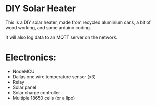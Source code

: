 # DIY Solar Heater

This is a DIY solar heater, made from recycled aluminium cans, a bit of wood working, and some arduino coding.

It will also log data to an MQTT server on the network.

# Electronics:

* NodeMCU
* Dallas one wire temperature sensor (x3)
* Relay
* Solar panel
* Solar charge controller
* Multiple 18650 cells (or a lipo)


